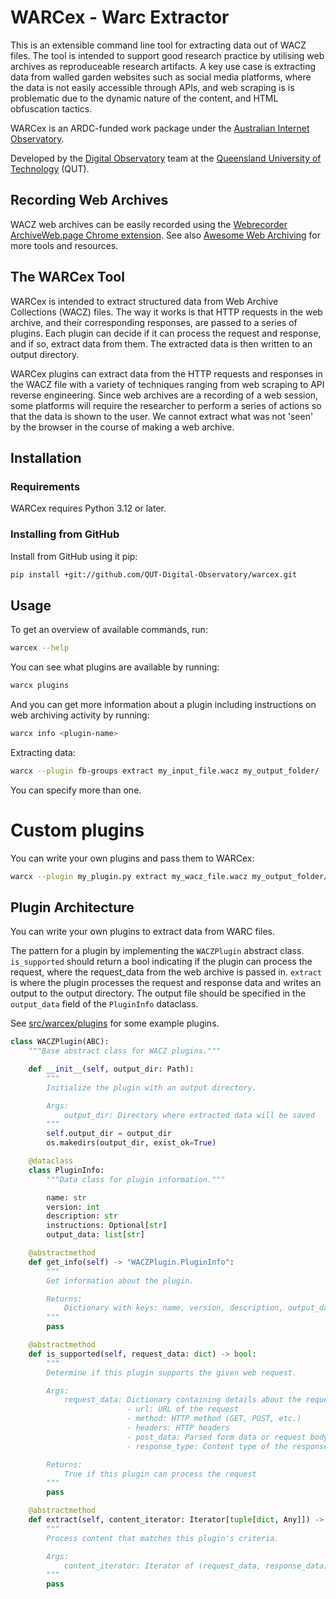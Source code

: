 # WARCex - Warc Extractor

This is an extensible command line tool for extracting data out of WACZ files. The tool is intended to support good research practice by utilising web archives as reproduceable research artifacts. A key use case is extracting data from walled garden websites such as social media platforms, where the data is not easily accessible through APIs, and web scraping is is problematic due to the dynamic nature of the content, and HTML obfuscation tactics. 

WARCex is an ARDC-funded work package under the [Australian Internet Observatory](https://internetobservatory.org.au/).

Developed by the [Digital Observatory](https://www.digitalobservatory.net.au/) team at the [Queensland University of Technology](https://www.qut.edu.au/) (QUT).

## Recording Web Archives

WACZ web archives can be easily recorded using the [Webrecorder ArchiveWeb.page Chrome extension](https://chromewebstore.google.com/detail/webrecorder-archivewebpag/fpeoodllldobpkbkabpblcfaogecpndd). See also [Awesome Web Archiving](https://github.com/iipc/awesome-web-archiving) for more tools and resources.

## The WARCex Tool

WARCex is intended to extract structured data from Web Archive Collections (WACZ) files. The way it works is that HTTP requests in the web archive, and their corresponding responses, are passed to a series of plugins. Each plugin can decide if it can process the request and response, and if so, extract data from them. The extracted data is then written to an output directory.

WARCex plugins can extract data from the HTTP requests and responses in the WACZ file with a variety of techniques ranging from web scraping to API reverse engineering. Since web archives are a recording of a web session, some platforms will require the researcher to perform a series of actions so that the data is shown to the user. We cannot extract what was not 'seen' by the browser in the course of making a web archive.


## Installation
### Requirements
WARCex requires Python 3.12 or later.

### Installing from GitHub
Install from GitHub using it pip:
```bash
pip install +git://github.com/QUT-Digital-Observatory/warcex.git
```


## Usage

To get an overview of available commands, run:
```bash
warcex --help
```

You can see what plugins are available by running:

```bash
warcx plugins
```

And you can get more information about a plugin including instructions on web archiving activity by running:

```bash
warcx info <plugin-name>
```

Extracting data:

```bash
warcx --plugin fb-groups extract my_input_file.wacz my_output_folder/
```
You can specify more than one.


# Custom plugins
You can write your own plugins and pass them to WARCex:

```bash
warcx --plugin my_plugin.py extract my_wacz_file.wacz my_output_folder/
```

## Plugin Architecture

You can write your own plugins to extract data from WARC files. 

The pattern for a plugin by implementing the `WACZPlugin` abstract class. `is_supported` should return a bool indicating if the plugin can process the request, where the request_data from the web archive is passed in. `extract` is where the plugin processes the request and response data and writes an output to the output directory. The output file should be specified in the `output_data` field of the `PluginInfo` dataclass.

See [src/warcex/plugins](src/warcex/plugins) for some example plugins.

```python
class WACZPlugin(ABC):
    """Base abstract class for WACZ plugins."""

    def __init__(self, output_dir: Path):
        """
        Initialize the plugin with an output directory.

        Args:
            output_dir: Directory where extracted data will be saved
        """
        self.output_dir = output_dir
        os.makedirs(output_dir, exist_ok=True)

    @dataclass
    class PluginInfo:
        """Data class for plugin information."""

        name: str
        version: int
        description: str
        instructions: Optional[str]
        output_data: list[str]

    @abstractmethod
    def get_info(self) -> "WACZPlugin.PluginInfo":
        """
        Get information about the plugin.

        Returns:
            Dictionary with keys: name, version, description, output_data
        """
        pass

    @abstractmethod
    def is_supported(self, request_data: dict) -> bool:
        """
        Determine if this plugin supports the given web request.

        Args:
            request_data: Dictionary containing details about the request including:
                          - url: URL of the request
                          - method: HTTP method (GET, POST, etc.)
                          - headers: HTTP headers
                          - post_data: Parsed form data or request body
                          - response_type: Content type of the response

        Returns:
            True if this plugin can process the request
        """
        pass

    @abstractmethod
    def extract(self, content_iterator: Iterator[tuple[dict, Any]]) -> None:
        """
        Process content that matches this plugin's criteria.

        Args:
            content_iterator: Iterator of (request_data, response_data) tuples
        """
        pass
```
